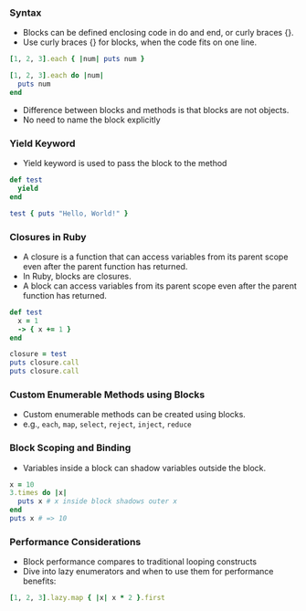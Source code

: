### Syntax
- Blocks can be defined enclosing code in do and end, or curly braces {}.
- Use curly braces {} for blocks, when the code fits on one line.
```ruby
[1, 2, 3].each { |num| puts num }

[1, 2, 3].each do |num|
  puts num
end
```

- Difference between blocks and methods is that blocks are not objects.
- No need to name the block explicitly

### Yield Keyword
- Yield keyword is used to pass the block to the method
```ruby
def test
  yield
end

test { puts "Hello, World!" }
```

### Closures in Ruby
- A closure is a function that can access variables from its parent scope even after the parent function has returned.
- In Ruby, blocks are closures.
- A block can access variables from its parent scope even after the parent function has returned.
```ruby
def test
  x = 1
  -> { x += 1 }
end

closure = test
puts closure.call
puts closure.call
```

### Custom Enumerable Methods using Blocks
- Custom enumerable methods can be created using blocks.
- e.g., `each`, `map`, `select`, `reject`, `inject`, `reduce`

### Block Scoping and Binding
- Variables inside a block can shadow variables outside the block.
```ruby
x = 10
3.times do |x|
  puts x # x inside block shadows outer x
end
puts x # => 10
```

### Performance Considerations
- Block performance compares to traditional looping constructs 
- Dive into lazy enumerators and when to use them for performance benefits:
```ruby
[1, 2, 3].lazy.map { |x| x * 2 }.first
```
